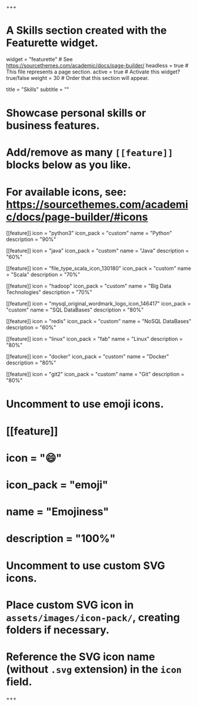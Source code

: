 +++
# A Skills section created with the Featurette widget.
widget = "featurette"  # See https://sourcethemes.com/academic/docs/page-builder/
headless = true  # This file represents a page section.
active = true  # Activate this widget? true/false
weight = 30  # Order that this section will appear.

title = "Skills"
subtitle = ""

# Showcase personal skills or business features.
# 
# Add/remove as many `[[feature]]` blocks below as you like.
# 
# For available icons, see: https://sourcethemes.com/academic/docs/page-builder/#icons

[[feature]]
  icon = "python3"
  icon_pack = "custom"
  name = "Python"
  description = "90%"

[[feature]]
  icon = "java"
  icon_pack = "custom"
  name = "Java"
  description = "60%"
 
[[feature]]
  icon = "file_type_scala_icon_130180"
  icon_pack = "custom"
  name = "Scala"
  description = "70%"
  
[[feature]]
  icon = "hadoop"
  icon_pack = "custom"
  name = "Big Data Technologies"
  description = "70%"

[[feature]]
  icon = "mysql_original_wordmark_logo_icon_146417"
  icon_pack = "custom"
  name = "SQL DataBases"
  description = "80%"
  
[[feature]]
  icon = "redis"
  icon_pack = "custom"
  name = "NoSQL DataBases"
  description = "60%"
  
[[feature]]
  icon = "linux"
  icon_pack = "fab"
  name = "Linux"
  description = "80%"

[[feature]]
  icon = "docker"
  icon_pack = "custom"
  name = "Docker"
  description = "80%"
  
[[feature]]
  icon = "git2"
  icon_pack = "custom"
  name = "Git"
  description = "80%"

# Uncomment to use emoji icons.
# [[feature]]
#  icon = ":smile:"
#  icon_pack = "emoji"
#  name = "Emojiness"
#  description = "100%"  

# Uncomment to use custom SVG icons.
# Place custom SVG icon in `assets/images/icon-pack/`, creating folders if necessary.
# Reference the SVG icon name (without `.svg` extension) in the `icon` field.

  




+++
